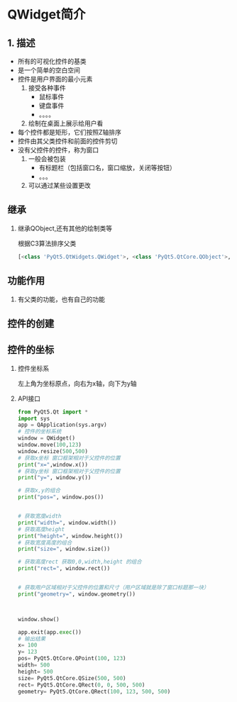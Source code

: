 # QWidget简介

## 1. 描述

- 所有的可视化控件的基类
- 是一个简单的空白空间
- 控件是用户界面的最小元素
    1. 接受各种事件
       - 鼠标事件
       - 键盘事件
       - 。。。。
    2. 绘制在桌面上展示给用户看
- 每个控件都是矩形，它们按照Z轴排序
- 控件由其父类控件和前面的控件剪切
- 没有父控件的控件，称为窗口
    1. 一般会被包装
       - 有标题栏（包括窗口名，窗口缩放，关闭等按钮）
       - 。。。
    2. 可以通过某些设置更改

## 继承

1. 继承QObject,还有其他的绘制类等

   根据C3算法排序父类

   ```python
   [<class 'PyQt5.QtWidgets.QWidget'>, <class 'PyQt5.QtCore.QObject'>, <class 'sip.wrapper'>, <class 'PyQt5.QtGui.QPaintDevice'>, <class 'sip.simplewrapper'>, <class 'object'>]
   ```

   

## 功能作用

1. 有父类的功能，也有自己的功能

## 控件的创建

## 控件的坐标

1. 控件坐标系

   左上角为坐标原点，向右为x轴，向下为y轴

2. API接口

   ```python
   from PyQt5.Qt import *
   import sys
   app = QApplication(sys.argv)
   # 控件的坐标系统
   window = QWidget()
   window.move(100,123)
   window.resize(500,500)
   # 获取x坐标 窗口框架相对于父控件的位置
   print("x=",window.x())
   # 获取y坐标 窗口框架相对于父控件的位置
   print("y=", window.y())
   
   # 获取x,y的组合
   print("pos=", window.pos())
   
   
   # 获取宽度width
   print("width=", window.width())
   # 获取高度height
   print("height=", window.height())
   # 获取宽度高度的组合
   print("size=", window.size())
   
   # 获取高度rect 获取0,0,width,height 的组合
   print("rect=", window.rect())
   
   
   # 获取用户区域相对于父控件的位置和尺寸（用户区域就是除了窗口标题那一块）
   print("geometry=", window.geometry())
   
   
   
   window.show()
   
   app.exit(app.exec())
   # 输出结果
   x= 100
   y= 123
   pos= PyQt5.QtCore.QPoint(100, 123)
   width= 500
   height= 500
   size= PyQt5.QtCore.QSize(500, 500)
   rect= PyQt5.QtCore.QRect(0, 0, 500, 500)
   geometry= PyQt5.QtCore.QRect(100, 123, 500, 500)
   ```

   

